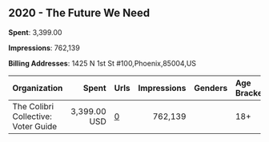 ## 2020 - The Future We Need 
**Spent**: 3,399.00

**Impressions**: 762,139

**Billing Addresses**: 1425 N 1st St #100,Phoenix,85004,US

|Organization|Spent|Urls|Impressions|Genders|Age Brackets|Country Codes|
|:---|---:|:---|---:|:---|:---|:---|
|The Colibri Collective: Voter Guide|3,399.00 USD|[0](https://www.snap.com/political-ads/asset/8741c991e6e334faf6dbd7ab8a653444029c582652e3f7213a624a80797f6e5f?mediaType=mp4)|762,139||18+|united states|
